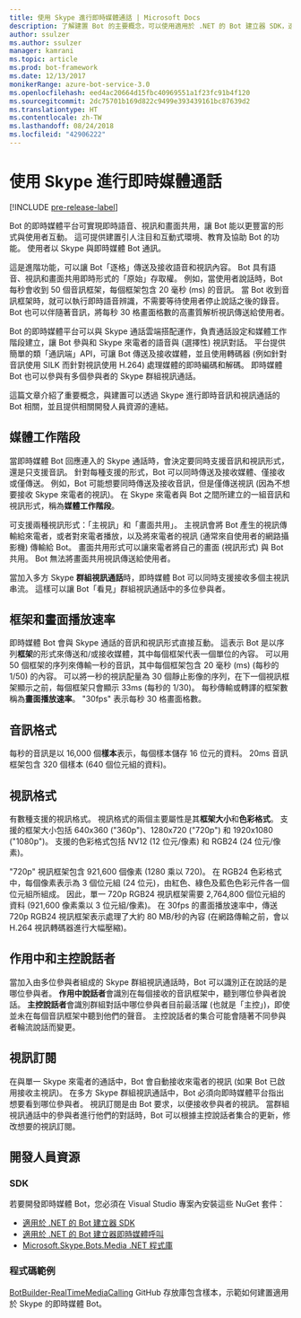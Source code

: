 ```yaml
---
title: 使用 Skype 進行即時媒體通話 | Microsoft Docs
description: 了解建置 Bot 的主要概念，可以使用適用於 .NET 的 Bot 建立器 SDK，透過 Skype 進行即時音訊和視訊通話。
author: ssulzer
ms.author: ssulzer
manager: kamrani
ms.topic: article
ms.prod: bot-framework
ms.date: 12/13/2017
monikerRange: azure-bot-service-3.0
ms.openlocfilehash: eed4ac20664d15fbc40969551a1f23fc91b4f120
ms.sourcegitcommit: 2dc75701b169d822c9499e393439161bc87639d2
ms.translationtype: HT
ms.contentlocale: zh-TW
ms.lasthandoff: 08/24/2018
ms.locfileid: "42906222"
---
```

# <a name="real-time-media-calling-with-skype"></a>使用 Skype 進行即時媒體通話

[!INCLUDE [pre-release-label](../includes/pre-release-label-v3.md)]

Bot 的即時媒體平台可實現即時語音、視訊和畫面共用，讓 Bot 能以更豐富的形式與使用者互動。 這可提供建置引人注目和互動式環境、教育及協助 Bot 的功能。 使用者以 Skype 與即時媒體 Bot 通訊。

這是進階功能，可以讓 Bot「逐格」傳送及接收語音和視訊內容。 Bot 具有語音、視訊和畫面共用即時形式的「原始」存取權。 例如，當使用者說話時，Bot 每秒會收到 50 個音訊框架，每個框架包含 20 毫秒 (ms) 的音訊。 當 Bot 收到音訊框架時，就可以執行即時語音辨識，不需要等待使用者停止說話之後的錄音。 Bot 也可以伴隨著音訊，將每秒 30 格畫面格數的高畫質解析視訊傳送給使用者。

Bot 的即時媒體平台可以與 Skype 通話雲端搭配運作，負責通話設定和媒體工作階段建立，讓 Bot 參與和 Skype 來電者的語音與 (選擇性) 視訊對話。 平台提供簡單的類「通訊端」API，可讓 Bot 傳送及接收媒體，並且使用轉碼器 (例如針對音訊使用 SILK 而針對視訊使用 H.264) 處理媒體的即時編碼和解碼。 即時媒體 Bot 也可以參與有多個參與者的 Skype 群組視訊通話。

這篇文章介紹了重要概念，與建置可以透過 Skype 進行即時音訊和視訊通話的 Bot 相關，並且提供相關開發人員資源的連結。

## <a name="media-session"></a>媒體工作階段
當即時媒體 Bot 回應連入的 Skype 通話時，會決定要同時支援音訊和視訊形式，還是只支援音訊。 針對每種支援的形式，Bot 可以同時傳送及接收媒體、僅接收或僅傳送。 例如，Bot 可能想要同時傳送及接收音訊，但是僅傳送視訊 (因為不想要接收 Skype 來電者的視訊)。 在 Skype 來電者與 Bot 之間所建立的一組音訊和視訊形式，稱為**媒體工作階段**。

可支援兩種視訊形式：「主視訊」和「畫面共用」。 主視訊會將 Bot 產生的視訊傳輸給來電者，或者對來電者播放，以及將來電者的視訊 (通常來自使用者的網路攝影機) 傳輸給 Bot。 畫面共用形式可以讓來電者將自己的畫面 (視訊形式) 與 Bot 共用。 Bot 無法將畫面共用視訊傳送給使用者。

當加入多方 Skype **群組視訊通話**時，即時媒體 Bot 可以同時支援接收多個主視訊串流。 這樣可以讓 Bot「看見」群組視訊通話中的多位參與者。

## <a name="frames-and-frame-rate"></a>框架和畫面播放速率
即時媒體 Bot 會與 Skype 通話的音訊和視訊形式直接互動。 這表示 Bot 是以序列**框架**的形式來傳送和/或接收媒體，其中每個框架代表一個單位的內容。 可以用 50 個框架的序列來傳輸一秒的音訊，其中每個框架包含 20 毫秒 (ms) (每秒的 1/50) 的內容。 可以將一秒的視訊配量為 30 個靜止影像的序列，在下一個視訊框架顯示之前，每個框架只會顯示 33ms (每秒的 1/30)。 每秒傳輸或轉譯的框架數稱為**畫面播放速率**。 "30fps" 表示每秒 30 格畫面格數。

## <a name="audio-format"></a>音訊格式
每秒的音訊是以 16,000 個**樣本**表示，每個樣本儲存 16 位元的資料。 20ms 音訊框架包含 320 個樣本 (640 個位元組的資料)。

## <a name="video-format"></a>視訊格式
有數種支援的視訊格式。 視訊格式的兩個主要屬性是其**框架大小**和**色彩格式**。 支援的框架大小包括 640x360 ("360p")、1280x720 ("720p") 和 1920x1080 ("1080p")。 支援的色彩格式包括 NV12 (12 位元/像素) 和 RGB24 (24 位元/像素)。

"720p" 視訊框架包含 921,600 個像素 (1280 乘以 720)。 在 RGB24 色彩格式中，每個像素表示為 3 個位元組 (24 位元)，由紅色、綠色及藍色色彩元件各一個位元組所組成。 因此，單一 720p RGB24 視訊框架需要 2,764,800 個位元組的資料 (921,600 像素乘以 3 位元組/像素)。 在 30fps 的畫面播放速率中，傳送 720p RGB24 視訊框架表示處理了大約 80 MB/秒的內容 (在網路傳輸之前，會以 H.264 視訊轉碼器進行大幅壓縮)。

## <a name="active-and-dominant-speakers"></a>作用中和主控說話者
當加入由多位參與者組成的 Skype 群組視訊通話時，Bot 可以識別正在說話的是哪位參與者。 **作用中說話者**會識別在每個接收的音訊框架中，聽到哪位參與者說話。 **主控說話者**會識別群組對話中哪位參與者目前最活躍 (也就是「主控」)，即使並未在每個音訊框架中聽到他們的聲音。 主控說話者的集合可能會隨著不同參與者輪流說話而變更。

## <a name="video-subscription"></a>視訊訂閱
在與單一 Skype 來電者的通話中，Bot 會自動接收來電者的視訊 (如果 Bot 已啟用接收主視訊)。 在多方 Skype 群組視訊通話中，Bot 必須向即時媒體平台指出想要看到哪位參與者。 視訊訂閱是由 Bot 要求，以便接收參與者的視訊。 當群組視訊通話中的參與者進行他們的對話時，Bot 可以根據主控說話者集合的更新，修改想要的視訊訂閱。

## <a name="developer-resources"></a>開發人員資源 

### <a name="sdks"></a>SDK

若要開發即時媒體 Bot，您必須在 Visual Studio 專案內安裝這些 NuGet 套件：

- [適用於 .NET 的 Bot 建立器 SDK](bot-builder-dotnet-overview.md)
- [適用於 .NET 的 Bot 建立器即時媒體呼叫](https://www.nuget.org/packages?q=Bot.Builder.RealTimeMediaCalling)
- [Microsoft.Skype.Bots.Media .NET 程式庫](https://www.nuget.org/packages?q=Microsoft.Skype.Bots.Media)

### <a name="code-samples"></a>程式碼範例

[BotBuilder-RealTimeMediaCalling](https://github.com/Microsoft/BotBuilder-RealTimeMediaCalling) GitHub 存放庫包含樣本，示範如何建置適用於 Skype 的即時媒體 Bot。
